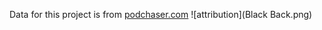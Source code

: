 Data for this project is from [podchaser.com](https://www.podchaser.com)
![attribution](Black Back.png)
